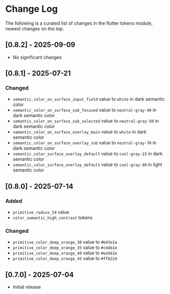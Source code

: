 # Change Log

The following is a curated list of changes in the flutter tokens module, newest changes on the top.

## [0.8.2] - 2025-09-09

- No significant changes

## [0.8.1] - 2025-07-21

### Changed

- `semantic_color_on_surface_input_field` value to `white` in dark semantic color
- `semantic_color_on_surface_sub_focused` value to `neutral-gray-40` in dark semantic color
- `semantic_color_on_surface_sub_selected` value to `neutral-gray-50` in dark semantic color
- `semantic_color_on_surface_overlay_main` value to `white` in dark semantic color
- `semantic_color_on_surface_overlay_sub` value to `neutral-gray-70` in dark semantic color
- `semantic_color_surface_overlay_default` value to `cool-gray-15` in dark semantic color
- `semantic_color_surface_overlay_default` value to `cool-gray-90` in light semantic color

## [0.8.0] - 2025-07-14

### Added

- `primitive_radius_54` value
- `color_semantic_high_contrast` tokens

### Changed

- `primitive_color_deep_orange_30` value to `#b43e1a`
- `primitive_color_deep_orange_35` value to `#cd4b1e`
- `primitive_color_deep_orange_40` value to `#ea561e`
- `primitive_color_deep_orange_45` value to `#ff6224`

## [0.7.0] - 2025-07-04

- Initial release
